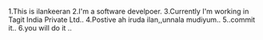 1.This is ilankeeran
2.I'm a software develpoer.
3.Currently I'm working in Tagit India Private Ltd..
4.Postive ah iruda ilan,,unnala mudiyum..
5..commit it..
6.you will do it ..